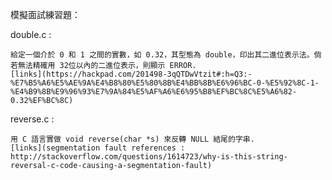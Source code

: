 模擬面試練習題：

double.c : 
	
	給定一個介於 0 和 1 之間的實數，如 0.32，其型態為 double，印出其二進位表示法。倘若無法精確用 32位以內的二進位表示，則顯示 ERROR.
	[links](https://hackpad.com/201498-3qQTDwVtzit#:h=Q3:-%E7%B5%A6%E5%AE%9A%E4%B8%80%E5%80%8B%E4%BB%8B%E6%96%BC-0-%E5%92%8C-1-%E4%B9%8B%E9%96%93%E7%9A%84%E5%AF%A6%E6%95%B8%EF%BC%8C%E5%A6%82-0.32%EF%BC%8C)

reverse.c : 
	
	用 C 語言實做 void reverse(char *s) 來反轉 NULL 結尾的字串. 
	[links](segmentation fault references : http://stackoverflow.com/questions/1614723/why-is-this-string-reversal-c-code-causing-a-segmentation-fault)
